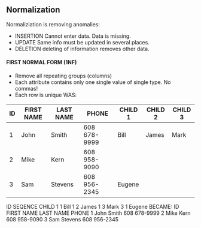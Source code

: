 ## Normalization
Normaliziation is removing anomalies:
- INSERTION Cannot enter data. Data is missing.
- UPDATE Same info must be updated in several places.
- DELETION deleting of information removes other data.

#### FIRST NORMAL FORM (1NF)
-	Remove all repeating groups (columns) 
-	Each attribute contains only one single value of single type. No commas!
-	Each row is unique
WAS:

ID	| FIRST NAME |	LAST NAME |	PHONE |	CHILD 1	| CHILD 2 |	CHILD 3
--- | --- | --- | --- | --- | --- | --- |
1 |	John |	Smith |	608 678-9999 |	Bill |	James |	Mark
2	| Mike	|Kern	|608 958-9090| | |			
3	| Sam	|Stevens	|608 956-2345	|Eugene | | 	

ID	SEQENCE	CHILD
1	1	Bill
1	2	James
1	3	Mark
3	1	Eugene
BECAME:
ID	FIRST NAME	LAST NAME	PHONE
1	John	Smith	608 678-9999
2	Mike	Kern	608 958-9090
3	Sam	Stevens	608 956-2345

